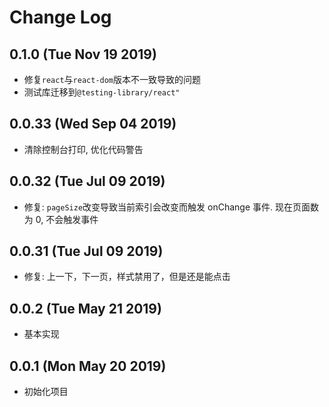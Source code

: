 # Change Log

## 0.1.0 (Tue Nov 19 2019)

-   修复`react`与`react-dom`版本不一致导致的问题
-   测试库迁移到`@testing-library/react"`

## 0.0.33 (Wed Sep 04 2019)

-   清除控制台打印, 优化代码警告

## 0.0.32 (Tue Jul 09 2019)

-   修复: `pageSize`改变导致当前索引会改变而触发 onChange 事件. 现在页面数为 0, 不会触发事件

## 0.0.31 (Tue Jul 09 2019)

-   修复: 上一下，下一页，样式禁用了，但是还是能点击

## 0.0.2 (Tue May 21 2019)

-   基本实现

## 0.0.1 (Mon May 20 2019)

-   初始化项目
